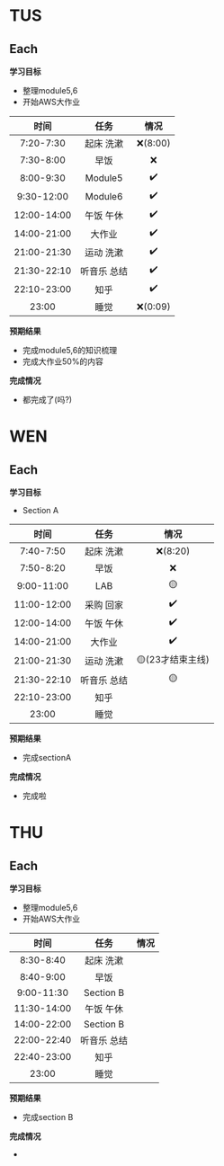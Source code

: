 # TUS

## Each

**学习目标**

- 整理module5,6
- 开始AWS大作业

|    时间     |    任务     |  情况   |
| :---------: | :---------: | :-----: |
|  7:20-7:30  |  起床 洗漱  | ❌(8:00) |
|  7:30-8:00  |    早饭     |    ❌    |
|  8:00-9:30  |   Module5   |    ✔️    |
| 9:30-12:00  |   Module6   |    ✔️    |
| 12:00-14:00 |  午饭 午休  |    ✔️    |
| 14:00-21:00 |   大作业    |    ✔️    |
| 21:00-21:30 |  运动 洗漱  |    ✔️    |
| 21:30-22:10 | 听音乐 总结 |    ✔️    |
| 22:10-23:00 |    知乎     |    ✔️    |
|    23:00    |    睡觉     | ❌(0:09) |

**预期结果**

- 完成module5,6的知识梳理
- 完成大作业50%的内容

**完成情况**

- 都完成了(吗?)



# WEN

## Each

**学习目标**

- Section A

|    时间     |    任务     |      情况       |
| :---------: | :---------: | :-------------: |
|  7:40-7:50  |  起床 洗漱  |     ❌(8:20)     |
|  7:50-8:20  |    早饭     |        ❌        |
| 9:00-11:00  |     LAB     |        🟡        |
| 11:00-12:00 |  采购 回家  |        ✔️        |
| 12:00-14:00 |  午饭 午休  |        ✔️        |
| 14:00-21:00 |   大作业    |        ✔️        |
| 21:00-21:30 |  运动 洗漱  | 🟡(23才结束主线) |
| 21:30-22:10 | 听音乐 总结 |        🟡        |
| 22:10-23:00 |    知乎     |                 |
|    23:00    |    睡觉     |                 |

**预期结果**

- 完成sectionA

**完成情况**

- 完成啦

# THU

## Each

**学习目标**

- 整理module5,6
- 开始AWS大作业

|    时间     |    任务     | 情况 |
| :---------: | :---------: | :--: |
|  8:30-8:40  |  起床 洗漱  |      |
|  8:40-9:00  |    早饭     |      |
| 9:00-11:30  |  Section B  |      |
| 11:30-14:00 |  午饭 午休  |      |
| 14:00-22:00 |  Section B  |      |
| 22:00-22:40 | 听音乐 总结 |      |
| 22:40-23:00 |    知乎     |      |
|    23:00    |    睡觉     |      |

**预期结果**

- 完成section B

**完成情况**

- 